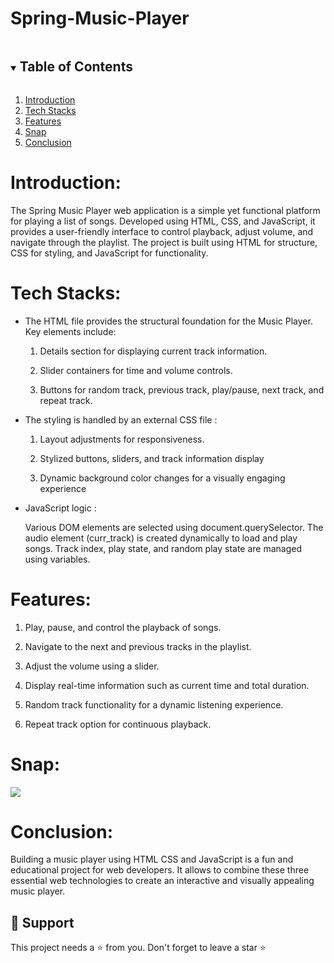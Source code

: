 # Spring-Music-Player
<!-- TABLE OF CONTENTS -->

<details open="open">
  <summary><h2 style="display: inline-block">Table of Contents</h2></summary>
  <ol>
    <li>
      <a href="#1 Introduction">Introduction</a>
    </li>
    <li>
      <a href="#2 Tech Stacks">Tech Stacks</a>
    </li>
    <li>
      <a href="#3 Features">Features</a>
    </li>
    <li>
      <a href="#4 Snap">Snap</a>
    </li>
    <li>
      <a href="#6 Conclusion">Conclusion</a>
    </li>
  </ol>
</details>

# <a name="1 Introduction">Introduction:</a>

The Spring Music Player web application is a simple yet functional platform for playing a list of songs. Developed using HTML, CSS, and JavaScript, it provides a user-friendly interface to control playback, adjust volume, and navigate through the playlist. The project is built using HTML for structure, CSS for styling, and JavaScript for functionality. 


# <a name="2 Tech Stacks">Tech Stacks:</a>

- The HTML file provides the structural foundation for the Music Player. Key elements include:

    1. Details section for displaying current track information.
    
    2. Slider containers for time and volume controls.

    3. Buttons for random track, previous track, play/pause, next track, and repeat track.

- The styling is handled by an external CSS file :

    1. Layout adjustments for responsiveness.

    2. Stylized buttons, sliders, and track information display

    3. Dynamic background color changes for a visually engaging experience

- JavaScript logic :

    Various DOM elements are selected using document.querySelector. The audio element (curr_track) is created dynamically to load and play songs. Track index, play state, and random play state are managed using
variables.

# <a name="3 Features">Features:</a>

1. Play, pause, and control the playback of songs.

2. Navigate to the next and previous tracks in the playlist.

3. Adjust the volume using a slider.

4. Display real-time information such as current time and total duration.

5. Random track functionality for a dynamic listening experience.

6. Repeat track option for continuous playback.


# <a name="4 Snap">Snap:</a>

<img src="https://github.com/Satyam1923/Spring-Music-Player/assets/128183101/903d9df3-cd87-44cf-a5a6-1e4bc3b3927f">

# <a name="6 Conclusion">Conclusion:</a>

Building a music player using HTML CSS and JavaScript is a fun and educational project for web developers. It allows to combine these three essential web technologies to create an interactive and visually appealing music player.


## 🙏 Support

This project needs a ⭐️ from you. Don't forget to leave a star ⭐️
